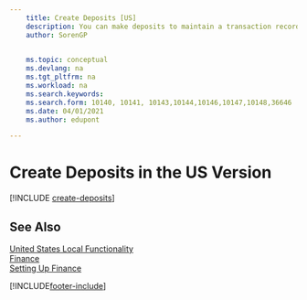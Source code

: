 ```yaml
---
    title: Create Deposits [US]
    description: You can make deposits to maintain a transaction record that contains information that can be applied to outstanding invoices and credit memos in the US version.
    author: SorenGP

    
    ms.topic: conceptual
    ms.devlang: na
    ms.tgt_pltfrm: na
    ms.workload: na
    ms.search.keywords:
    ms.search.form: 10140, 10141, 10143,10144,10146,10147,10148,36646
    ms.date: 04/01/2021
    ms.author: edupont

---
```

# Create Deposits in the US Version

[!INCLUDE [create-deposits](../includes/CAMXUS/create-deposits.md)]

## See Also

[United States Local Functionality](united-states-local-functionality.md)  
[Finance](../../finance.md)  
[Setting Up Finance](../../finance.md)  


[!INCLUDE[footer-include](../../includes/footer-banner.md)]